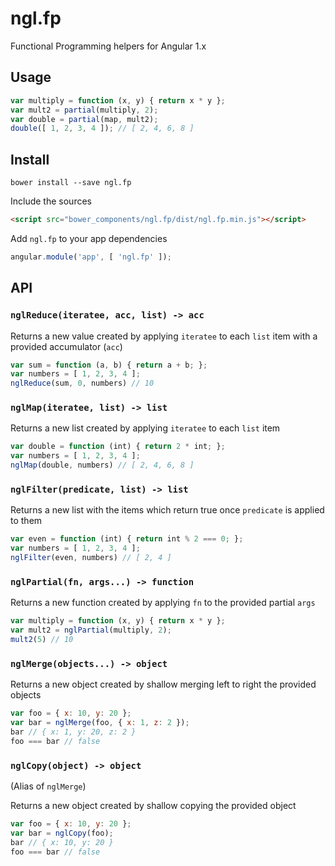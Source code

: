 ngl.fp
======

Functional Programming helpers for Angular 1.x

Usage
-----

```js
var multiply = function (x, y) { return x * y };
var mult2 = partial(multiply, 2);
var double = partial(map, mult2);
double([ 1, 2, 3, 4 ]); // [ 2, 4, 6, 8 ]
```

Install
-------

    bower install --save ngl.fp

Include the sources

```html
<script src="bower_components/ngl.fp/dist/ngl.fp.min.js"></script>
```

Add `ngl.fp` to your app dependencies

```js
angular.module('app', [ 'ngl.fp' ]);
```

API
---

### `nglReduce(iteratee, acc, list) -> acc`

Returns a new value created by applying `iteratee` to each `list` item with
a provided accumulator (`acc`)

```js
var sum = function (a, b) { return a + b; };
var numbers = [ 1, 2, 3, 4 ];
nglReduce(sum, 0, numbers) // 10
```

### `nglMap(iteratee, list) -> list`

Returns a new list created by applying `iteratee` to each `list` item

```js
var double = function (int) { return 2 * int; };
var numbers = [ 1, 2, 3, 4 ];
nglMap(double, numbers) // [ 2, 4, 6, 8 ]
```

### `nglFilter(predicate, list) -> list`

Returns a new list with the items which return true once `predicate` is applied
to them

```js
var even = function (int) { return int % 2 === 0; };
var numbers = [ 1, 2, 3, 4 ];
nglFilter(even, numbers) // [ 2, 4 ]
```

### `nglPartial(fn, args...) -> function`

Returns a new function created by applying `fn` to the provided partial `args`

```js
var multiply = function (x, y) { return x * y };
var mult2 = nglPartial(multiply, 2);
mult2(5) // 10
```

### `nglMerge(objects...) -> object`

Returns a new object created by shallow merging left to right the provided
objects

```js
var foo = { x: 10, y: 20 };
var bar = nglMerge(foo, { x: 1, z: 2 });
bar // { x: 1, y: 20, z: 2 }
foo === bar // false
```

### `nglCopy(object) -> object`

(Alias of `nglMerge`)

Returns a new object created by shallow copying the provided object

```js
var foo = { x: 10, y: 20 };
var bar = nglCopy(foo);
bar // { x: 10, y: 20 }
foo === bar // false
```
